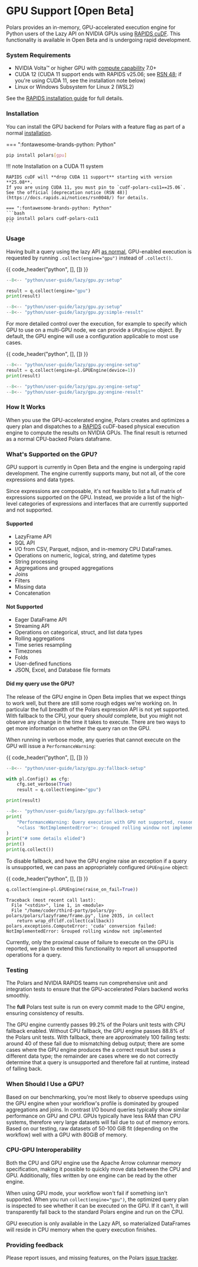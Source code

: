 # GPU Support [Open Beta]

Polars provides an in-memory, GPU-accelerated execution engine for Python users of the Lazy API on
NVIDIA GPUs using [RAPIDS cuDF](https://docs.rapids.ai/api/cudf/stable/). This functionality is
available in Open Beta and is undergoing rapid development.

### System Requirements

- NVIDIA Volta™ or higher GPU with [compute capability](https://developer.nvidia.com/cuda-gpus) 7.0+
- CUDA 12 (CUDA 11 support ends with RAPIDS v25.06; see
  [RSN 48](https://docs.rapids.ai/notices/rsn0048/); if you're using CUDA 11,
  see the installation note below)
- Linux or Windows Subsystem for Linux 2 (WSL2)

See the [RAPIDS installation guide](https://docs.rapids.ai/install#system-req) for full details.

### Installation

You can install the GPU backend for Polars with a feature flag as part of a normal
[installation](installation.md).

=== ":fontawesome-brands-python: Python"

```bash
pip install polars[gpu]
```

!!! note Installation on a CUDA 11 system

    RAPIDS cuDF will **drop CUDA 11 support** starting with version **25.08**.
    If you are using CUDA 11, you must pin to `cudf-polars-cu11==25.06`.
    See the official [deprecation notice (RSN 48)](https://docs.rapids.ai/notices/rsn0048/) for details.

    === ":fontawesome-brands-python: Python"
    ```bash
    pip install polars cudf-polars-cu11
    ```

### Usage

Having built a query using the lazy API [as normal](lazy/index.md), GPU-enabled execution is
requested by running `.collect(engine="gpu")` instead of `.collect()`.

{{ code_header("python", [], []) }}

```python
--8<-- "python/user-guide/lazy/gpu.py:setup"

result = q.collect(engine="gpu")
print(result)
```

```python exec="on" result="text" session="user-guide/lazy"
--8<-- "python/user-guide/lazy/gpu.py:setup"
--8<-- "python/user-guide/lazy/gpu.py:simple-result"
```

For more detailed control over the execution, for example to specify which GPU to use on a multi-GPU
node, we can provide a `GPUEngine` object. By default, the GPU engine will use a configuration
applicable to most use cases.

{{ code_header("python", [], []) }}

```python
--8<-- "python/user-guide/lazy/gpu.py:engine-setup"
result = q.collect(engine=pl.GPUEngine(device=1))
print(result)
```

```python exec="on" result="text" session="user-guide/lazy"
--8<-- "python/user-guide/lazy/gpu.py:engine-setup"
--8<-- "python/user-guide/lazy/gpu.py:engine-result"
```

### How It Works

When you use the GPU-accelerated engine, Polars creates and optimizes a query plan and dispatches to
a [RAPIDS](https://rapids.ai/) cuDF-based physical execution engine to compute the results on NVIDIA
GPUs. The final result is returned as a normal CPU-backed Polars dataframe.

### What's Supported on the GPU?

GPU support is currently in Open Beta and the engine is undergoing rapid development. The engine
currently supports many, but not all, of the core expressions and data types.

Since expressions are composable, it's not feasible to list a full matrix of expressions supported
on the GPU. Instead, we provide a list of the high-level categories of expressions and interfaces
that are currently supported and not supported.

#### Supported

- LazyFrame API
- SQL API
- I/O from CSV, Parquet, ndjson, and in-memory CPU DataFrames.
- Operations on numeric, logical, string, and datetime types
- String processing
- Aggregations and grouped aggregations
- Joins
- Filters
- Missing data
- Concatenation

#### Not Supported

- Eager DataFrame API
- Streaming API
- Operations on categorical, struct, and list data types
- Rolling aggregations
- Time series resampling
- Timezones
- Folds
- User-defined functions
- JSON, Excel, and Database file formats

#### Did my query use the GPU?

The release of the GPU engine in Open Beta implies that we expect things to work well, but there are
still some rough edges we're working on. In particular the full breadth of the Polars expression API
is not yet supported. With fallback to the CPU, your query _should_ complete, but you might not
observe any change in the time it takes to execute. There are two ways to get more information on
whether the query ran on the GPU.

When running in verbose mode, any queries that cannot execute on the GPU will issue a
`PerformanceWarning`:

{{ code_header("python", [], []) }}

```python
--8<-- "python/user-guide/lazy/gpu.py:fallback-setup"

with pl.Config() as cfg:
    cfg.set_verbose(True)
    result = q.collect(engine="gpu")

print(result)
```

```python exec="on" result="text" session="user-guide/lazy"
--8<-- "python/user-guide/lazy/gpu.py:fallback-setup"
print(
    "PerformanceWarning: Query execution with GPU not supported, reason: \n"
    "<class 'NotImplementedError'>: Grouped rolling window not implemented"
)
print("# some details elided")
print()
print(q.collect())
```

To disable fallback, and have the GPU engine raise an exception if a query is unsupported, we can
pass an appropriately configured `GPUEngine` object:

{{ code_header("python", [], []) }}

```python
q.collect(engine=pl.GPUEngine(raise_on_fail=True))
```

```pytb
Traceback (most recent call last):
  File "<stdin>", line 1, in <module>
  File "/home/coder/third-party/polars/py-polars/polars/lazyframe/frame.py", line 2035, in collect
    return wrap_df(ldf.collect(callback))
polars.exceptions.ComputeError: 'cuda' conversion failed: NotImplementedError: Grouped rolling window not implemented
```

Currently, only the proximal cause of failure to execute on the GPU is reported, we plan to extend
this functionality to report all unsupported operations for a query.

### Testing

The Polars and NVIDIA RAPIDS teams run comprehensive unit and integration tests to ensure that the
GPU-accelerated Polars backend works smoothly.

The **full** Polars test suite is run on every commit made to the GPU engine, ensuring consistency
of results.

The GPU engine currently passes 99.2% of the Polars unit tests with CPU fallback enabled. Without
CPU fallback, the GPU engine passes 88.8% of the Polars unit tests. With fallback, there are
approximately 100 failing tests: around 40 of these fail due to mismatching debug output; there are
some cases where the GPU engine produces the a correct result but uses a different data type; the
remainder are cases where we do not correctly determine that a query is unsupported and therefore
fail at runtime, instead of falling back.

### When Should I Use a GPU?

Based on our benchmarking, you're most likely to observe speedups using the GPU engine when your
workflow's profile is dominated by grouped aggregations and joins. In contrast I/O bound queries
typically show similar performance on GPU and CPU. GPUs typically have less RAM than CPU systems,
therefore very large datasets will fail due to out of memory errors. Based on our testing, raw
datasets of 50-100 GiB fit (depending on the workflow) well with a GPU with 80GiB of memory.

### CPU-GPU Interoperability

Both the CPU and GPU engine use the Apache Arrow columnar memory specification, making it possible
to quickly move data between the CPU and GPU. Additionally, files written by one engine can be read
by the other engine.

When using GPU mode, your workflow won't fail if something isn't supported. When you run
`collect(engine="gpu")`, the optimized query plan is inspected to see whether it can be executed on
the GPU. If it can't, it will transparently fall back to the standard Polars engine and run on the
CPU.

GPU execution is only available in the Lazy API, so materialized DataFrames will reside in CPU
memory when the query execution finishes.

### Providing feedback

Please report issues, and missing features, on the Polars
[issue tracker](https://github.com/pola-rs/polars/issues).

